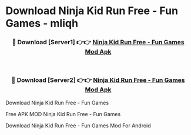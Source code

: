 # Download Ninja Kid Run Free - Fun Games - mliqh



<div align="center">
<h3>🔴 Download [Server1] 👉👉 <a href="https://momento.my/?title=Ninja_Kid_Run_Free_-_Fun_Games">Ninja Kid Run Free - Fun Games Mod Apk</a></h3><br>

<h3>🔴 Download [Server2] 👉👉 <a href="https://momento.my/?title=Ninja_Kid_Run_Free_-_Fun_Games">Ninja Kid Run Free - Fun Games Mod Apk</a></h3>
</div>



Download Ninja Kid Run Free - Fun Games 

Free APK MOD Ninja Kid Run Free - Fun Games 

Download Ninja Kid Run Free - Fun Games Mod For Android
